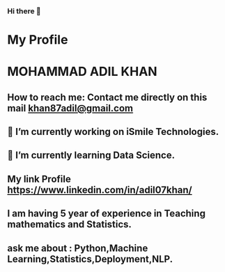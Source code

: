 ### Hi there 👋
# My Profile
# MOHAMMAD ADIL KHAN 
## How to reach me: Contact me directly on this mail khan87adil@gmail.com
## 🔭 I’m currently working on iSmile Technologies. 
## 🌱 I’m currently learning Data Science.
## My link Profile https://www.linkedin.com/in/adil07khan/
## I am having 5 year of experience in Teaching mathematics and Statistics.
## ask me about : Python,Machine Learning,Statistics,Deployment,NLP.
